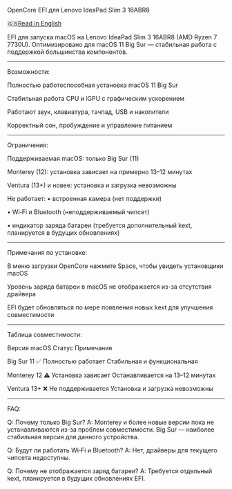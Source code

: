 OpenCore EFI для Lenovo IdeaPad Slim 3 16ABR8

🇬🇧[Read in English](./README.md)

EFI для запуска macOS на Lenovo IdeaPad Slim 3 16ABR8 (AMD Ryzen 7 7730U).
Оптимизировано для macOS 11 Big Sur — стабильная работа с поддержкой большинства компонентов.


---

Возможности:

Полностью работоспособная установка macOS 11 Big Sur

Стабильная работа CPU и iGPU с графическим ускорением

Работают звук, клавиатура, тачпад, USB и накопители

Корректный сон, пробуждение и управление питанием



---

Ограничения:

Поддерживаемая macOS: только Big Sur (11)

Monterey (12): установка зависает на примерно 13–12 минутах

Ventura (13+) и новее: установка и загрузка невозможны

Не работает:
• встроенная камера (нет поддержки)

• Wi‑Fi и Bluetooth (неподдерживаемый чипсет)

• индикатор заряда батареи (требуется дополнительный kext, планируется в будущих обновлениях)



---

Примечания по установке:

В меню загрузки OpenCore нажмите Space, чтобы увидеть установщики macOS

Уровень заряда батареи в macOS не отображается из-за отсутствия драйвера

EFI будет обновляться по мере появления новых kext для улучшения совместимости



---

Таблица совместимости:

Версия macOS	Статус	Примечания

Big Sur 11	✅ Полностью работает	Стабильная и функциональная

Monterey 12	⚠️ Установка зависает	Останавливается на 13–12 минутах

Ventura 13+	❌ Не поддерживается	Установка и загрузка невозможны



---

FAQ:

Q: Почему только Big Sur?
A: Monterey и более новые версии пока не устанавливаются из-за проблем совместимости. Big Sur — наиболее стабильная версия для данного устройства.

Q: Будут ли работать Wi‑Fi и Bluetooth?
A: Нет, драйверы для текущего чипсета недоступны.

Q: Почему не отображается заряд батареи?
A: Требуется отдельный kext, планируется в будущих обновлениях EFI.
